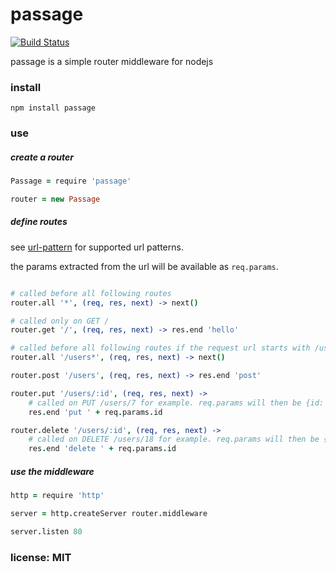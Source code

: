 # passage

[![Build Status](https://travis-ci.org/snd/passage.png)](https://travis-ci.org/snd/passage)

passage is a simple router middleware for nodejs

### install

```
npm install passage
```

### use

##### create a router

```coffeescript
Passage = require 'passage'

router = new Passage
```

##### define routes

see [url-pattern](https://github.com/snd/url-pattern) for supported url patterns.

the params extracted from the url will be available as `req.params`.

```coffeescript

# called before all following routes
router.all '*', (req, res, next) -> next()

# called only on GET /
router.get '/', (req, res, next) -> res.end 'hello'

# called before all following routes if the request url starts with /users
router.all '/users*', (req, res, next) -> next()

router.post '/users', (req, res, next) -> res.end 'post'

router.put '/users/:id', (req, res, next) ->
    # called on PUT /users/7 for example. req.params will then be {id: 7}
    res.end 'put ' + req.params.id

router.delete '/users/:id', (req, res, next) ->
    # called on DELETE /users/18 for example. req.params will then be {id: 18}
    res.end 'delete ' + req.params.id
```

##### use the middleware

```coffeescript
http = require 'http'

server = http.createServer router.middleware

server.listen 80
```

### license: MIT
